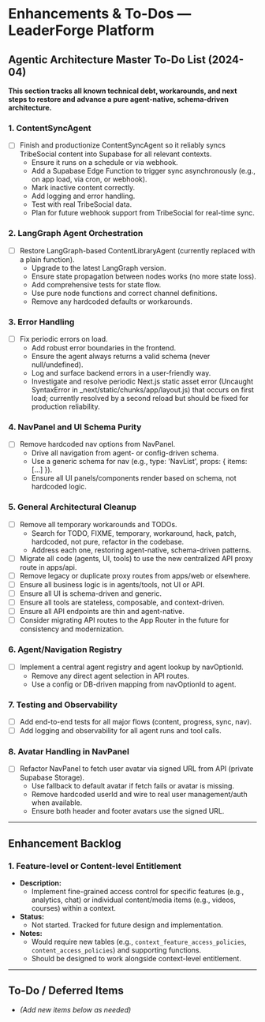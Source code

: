 # Enhancements & To-Dos — LeaderForge Platform

## Agentic Architecture Master To-Do List (2024-04)

**This section tracks all known technical debt, workarounds, and next steps to restore and advance a pure agent-native, schema-driven architecture.**

### 1. ContentSyncAgent
- [ ] Finish and productionize ContentSyncAgent so it reliably syncs TribeSocial content into Supabase for all relevant contexts.
  - Ensure it runs on a schedule or via webhook.
  - Add a Supabase Edge Function to trigger sync asynchronously (e.g., on app load, via cron, or webhook).
  - Mark inactive content correctly.
  - Add logging and error handling.
  - Test with real TribeSocial data.
  - Plan for future webhook support from TribeSocial for real-time sync.

### 2. LangGraph Agent Orchestration
- [ ] Restore LangGraph-based ContentLibraryAgent (currently replaced with a plain function).
  - Upgrade to the latest LangGraph version.
  - Ensure state propagation between nodes works (no more state loss).
  - Add comprehensive tests for state flow.
  - Use pure node functions and correct channel definitions.
  - Remove any hardcoded defaults or workarounds.

### 3. Error Handling
- [ ] Fix periodic errors on load.
  - Add robust error boundaries in the frontend.
  - Ensure the agent always returns a valid schema (never null/undefined).
  - Log and surface backend errors in a user-friendly way.
  - Investigate and resolve periodic Next.js static asset error (Uncaught SyntaxError in _next/static/chunks/app/layout.js) that occurs on first load; currently resolved by a second reload but should be fixed for production reliability.

### 4. NavPanel and UI Schema Purity
- [ ] Remove hardcoded nav options from NavPanel.
  - Drive all navigation from agent- or config-driven schema.
  - Use a generic schema for nav (e.g., type: 'NavList', props: { items: [...] }).
  - Ensure all UI panels/components render based on schema, not hardcoded logic.

### 5. General Architectural Cleanup
- [ ] Remove all temporary workarounds and TODOs.
  - Search for TODO, FIXME, temporary, workaround, hack, patch, hardcoded, not pure, refactor in the codebase.
  - Address each one, restoring agent-native, schema-driven patterns.
- [ ] Migrate all code (agents, UI, tools) to use the new centralized API proxy route in apps/api.
- [ ] Remove legacy or duplicate proxy routes from apps/web or elsewhere.
- [ ] Ensure all business logic is in agents/tools, not UI or API.
- [ ] Ensure all UI is schema-driven and generic.
- [ ] Ensure all tools are stateless, composable, and context-driven.
- [ ] Ensure all API endpoints are thin and agent-native.
- [ ] Consider migrating API routes to the App Router in the future for consistency and modernization.

### 6. Agent/Navigation Registry
- [ ] Implement a central agent registry and agent lookup by navOptionId.
  - Remove any direct agent selection in API routes.
  - Use a config or DB-driven mapping from navOptionId to agent.

### 7. Testing and Observability
- [ ] Add end-to-end tests for all major flows (content, progress, sync, nav).
- [ ] Add logging and observability for all agent runs and tool calls.

### 8. Avatar Handling in NavPanel
- [ ] Refactor NavPanel to fetch user avatar via signed URL from API (private Supabase Storage).
  - Use fallback to default avatar if fetch fails or avatar is missing.
  - Remove hardcoded userId and wire to real user management/auth when available.
  - Ensure both header and footer avatars use the signed URL.

---

## Enhancement Backlog

### 1. Feature-level or Content-level Entitlement

- **Description:**
  - Implement fine-grained access control for specific features (e.g., analytics, chat) or individual content/media items (e.g., videos, courses) within a context.
- **Status:**
  - Not started. Tracked for future design and implementation.
- **Notes:**
  - Would require new tables (e.g., `context_feature_access_policies`, `content_access_policies`) and supporting functions.
  - Should be designed to work alongside context-level entitlement.

---

## To-Do / Deferred Items

- _(Add new items below as needed)_
